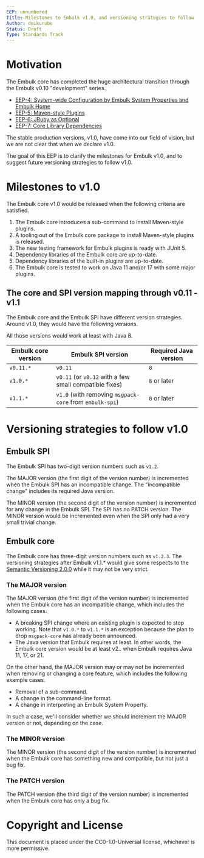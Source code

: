 ```yaml
---
EEP: unnumbered
Title: Milestones to Embulk v1.0, and versioning strategies to follow
Author: dmikurube
Status: Draft
Type: Standards Track
---
```


Motivation
===========

The Embulk core has completed the huge architectural transition through the Embulk v0.10 "development" series.

* [EEP-4: System-wide Configuration by Embulk System Properties and Embulk Home](./eep-0004.md)
* [EEP-5: Maven-style Plugins](./eep-0005.md)
* [EEP-6: JRuby as Optional](./eep-0006.md)
* [EEP-7: Core Library Dependencies](./eep-0007.md)

The stable production versions, v1.0, have come into our field of vision, but we are not clear that when we declare v1.0.

The goal of this EEP is to clarify the milestones for Embulk v1.0, and to suggest future versioning strategies to follow v1.0.

Milestones to v1.0
===================

The Embulk core v1.0 would be released when the following criteria are satisfied.

1. The Embulk core introduces a sub-command to install Maven-style plugins.
2. A tooling out of the Embulk core package to install Maven-style plugins is released.
3. The new testing framework for Embulk plugins is ready with JUnit 5.
4. Dependency libraries of the Embulk core are up-to-date.
5. Dependency libraries of the built-in plugins are up-to-date.
6. The Embulk core is tested to work on Java 11 and/or 17 with some major plugins.

The core and SPI version mapping through v0.11 - v1.1
------------------------------------------------------

The Embulk core and the Embulk SPI have different version strategies. Around v1.0, they would have the following versions.

All those versions would work at least with Java 8.

| Embulk core version | Embulk SPI version                                      | Required Java version |
| ------------------- | ------------------------------------------------------- | --------------------- |
| `v0.11.*`           | `v0.11`                                                 | `8`                   |
| `v1.0.*`            | `v0.11` (or `v0.12` with a few small compatible fixes)  | `8` or later          |
| `v1.1.*`            | `v1.0` (with removing `msgpack-core` from `embulk-spi`) | `8` or later          |

Versioning strategies to follow v1.0
=====================================

Embulk SPI
------------

The Embulk SPI has two-digit version numbers such as `v1.2`.

The MAJOR version (the first digit of the version number) is incremented when the Embulk SPI has an incompatible change. The "incompatible change" includes its required Java version.

The MINOR version (the second digit of the version number) is incremented for any change in the Embulk SPI. The SPI has no PATCH version. The MINOR version would be incremented even when the SPI only had a very small trivial change.

Embulk core
------------

The Embulk core has three-digit version numbers such as `v1.2.3`. The versioning strategies after Embulk v1.1.* would give some respects to the [Semantic Versioning 2.0.0](https://semver.org/spec/v2.0.0.html) while it may not be very strict.

### The MAJOR version

The MAJOR version (the first digit of the version number) is incremented when the Embulk core has an incompatible change, which includes the following cases.

* A breaking SPI change where an existing plugin is expected to stop working. Note that `v1.0.*` to `v1.1.*` is an exception because the plan to drop `msgpack-core` has already been announced.
* The Java version that Embulk requires at least. In other words, the Embulk core version would be at least v2.*.* when Embulk requires Java 11, 17, or 21.

On the other hand, the MAJOR version may or may not be incremented when removing or changing a core feature, which includes the following example cases.

* Removal of a sub-command.
* A change in the command-line format.
* A change in interpreting an Embulk System Property.

In such a case, we'll consider whether we should increment the MAJOR version or not, depending on the case.

### The MINOR version

The MINOR version (the second digit of the version number) is incremented when the Embulk core has something new and compatible, but not just a bug fix.

### The PATCH version

The PATCH version (the third digit of the version number) is incremented when the Embulk core has only a bug fix.

Copyright and License
======================

This document is placed under the CC0-1.0-Universal license, whichever is more permissive.

